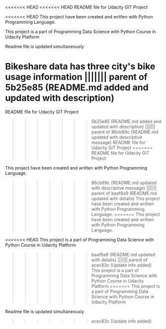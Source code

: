 <<<<<<< HEAD
<<<<<<< HEAD
README file for Udacity GIT Project

<<<<<<< HEAD
This project have been created and written with Python Programming Language.

This project is a part of Programming Data Science with Python Course in Udacity Platform

Readme file is updated simultaneously

Bikeshare data has three city's bike usage information
||||||| parent of 5b25e85 (README.md added and updated with description)
=======
README file for Udacity GIT Project
>>>>>>> 5b25e85 (README.md added and updated with description)
||||||| parent of 86cb69c (README.md updated with descriptive message)
README file for Udacity GIT Project
=======
README file for Udacity GIT Project

This project have been created and written with Python Programming Language.
>>>>>>> 86cb69c (README.md updated with descriptive message)
||||||| parent of baaf8a9 (README.md updated with details)
This project have been created and written with Python Programming Language.
=======
This project have been created and written with Python Programming Language.

<<<<<<< HEAD
This project is a part of Programming Data Science with Python Course in Udacity Platform
>>>>>>> baaf8a9 (README.md updated with details)
||||||| parent of acec83c (Update info added)
This project is a part of Programming Data Science with Python Course in Udacity Platform
=======
This project is a part of Programming Data Science with Python Course in Udacity Platform

Readme file is updated simultaneously
>>>>>>> acec83c (Update info added)
